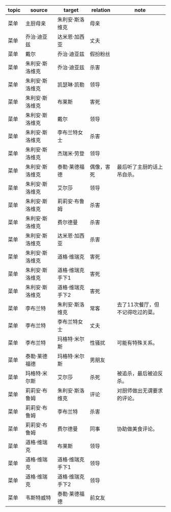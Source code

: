 | topic | source | target | relation | note |
| ----- | ------ | ------ | -------- | ---- |
| 菜单 | 主厨母亲 | 朱利安·斯洛维克 | 母亲 |  |
| 菜单 | 乔治·迪亚兹 | 达米恩·加西亚 | 丈夫 |  |
| 菜单 | 戴尔 | 乔治·迪亚兹 | 假扮粉丝 |  |
| 菜单 | 朱利安·斯洛维克 | 乔治·迪亚兹 | 杀害 |  |
| 菜单 | 朱利安·斯洛维克 | 凯瑟琳·凯勒 | 领导 |  |
| 菜单 | 朱利安·斯洛维克 | 布莱斯 | 害死 |  |
| 菜单 | 朱利安·斯洛维克 | 戴尔 | 领导 |  |
| 菜单 | 朱利安·斯洛维克 | 李布兰特女士 | 杀害 |  |
| 菜单 | 朱利安·斯洛维克 | 杰瑞米·劳登 | 领导 |  |
| 菜单 | 朱利安·斯洛维克 | 泰勒·莱德福德 | 偶像，害死 | 最后听了主厨的话上吊自杀。 |
| 菜单 | 朱利安·斯洛维克 | 艾尔莎 | 领导 |  |
| 菜单 | 朱利安·斯洛维克 | 莉莉安·布鲁姆 | 杀害 |  |
| 菜单 | 朱利安·斯洛维克 | 费尔德曼 | 杀害 |  |
| 菜单 | 朱利安·斯洛维克 | 达米恩·加西亚 | 杀害 |  |
| 菜单 | 朱利安·斯洛维克 | 道格·维瑞克 | 害死 |  |
| 菜单 | 朱利安·斯洛维克 | 道格·维瑞克手下1 | 害死 |  |
| 菜单 | 朱利安·斯洛维克 | 道格·维瑞克手下2 | 害死 |  |
| 菜单 | 李布兰特 | 朱利安·斯洛维克 | 常客 | 去了11次餐厅，但不记得吃过的菜。 |
| 菜单 | 李布兰特 | 李布兰特女士 | 丈夫 |  |
| 菜单 | 李布兰特 | 玛格特·米尔斯 | 性骚扰 | 可能有特殊关系。 |
| 菜单 | 泰勒·莱德福德 | 玛格特·米尔斯 | 男朋友 |  |
| 菜单 | 玛格特·米尔斯 | 艾尔莎 | 杀死 | 被追杀，最后被迫反杀。 |
| 菜单 | 莉莉安·布鲁姆 | 朱利安·斯洛维克 | 评论 | 对厨师做出无谓要求的评论。 |
| 菜单 | 莉莉安·布鲁姆 | 李布兰特 | 杀害 |  |
| 菜单 | 莉莉安·布鲁姆 | 费尔德曼 | 同事 | 协助做美食评论。 |
| 菜单 | 道格·维瑞克 | 布莱斯 | 领导 |  |
| 菜单 | 道格·维瑞克 | 道格·维瑞克手下1 | 领导 |  |
| 菜单 | 道格·维瑞克 | 道格·维瑞克手下2 | 领导 |  |
| 菜单 | 韦斯特威特 | 泰勒·莱德福德 | 前女友 |  |

